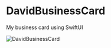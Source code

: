 # DavidBusinessCard
My business card using SwiftUI

![DavidBusinessCard](https://user-images.githubusercontent.com/75540250/181803775-1b44406a-aab5-453b-ba67-77f1fcd3df57.jpg)
